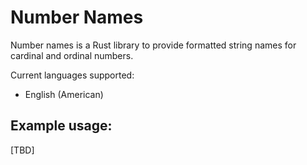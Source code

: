 # Number Names

Number names is a Rust library to provide formatted string names for cardinal and ordinal numbers.

Current languages supported:
 - English (American)

## Example usage:

[TBD]
